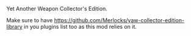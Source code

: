 Yet Another Weapon Collector's Edition.

Make sure to have https://github.com/Merlocks/yaw-collector-edition-library in you plugins list too as this mod relies on it.
